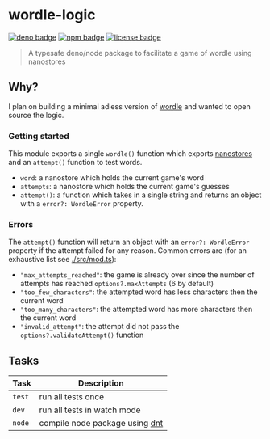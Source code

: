 # wordle-logic

<!-- Badges -->

[![deno badge](https://img.shields.io/badge/deno-wordle__logic-black?style=for-the-badge&labelColor=black)](https://github.com/jacob-shuman/wordle-logic/blob/main/LICENSE)
[![npm badge](https://img.shields.io/badge/npm-wordle--logic-red?style=for-the-badge&labelColor=red)](https://github.com/jacob-shuman/wordle-logic/blob/main/LICENSE)
[![license badge](https://img.shields.io/badge/license-mit-blue?style=for-the-badge&labelColor=blue)](https://github.com/jacob-shuman/wordle-logic/blob/main/LICENSE)

> A typesafe deno/node package to facilitate a game of wordle using nanostores

## Why?

I plan on building a minimal adless version of [wordle](https://en.wikipedia.org/wiki/Wordle) and wanted to open source the logic.

### Getting started

This module exports a single `wordle()` function which exports [nanostores](https://github.com/nanostores/nanostores) and an `attempt()` function to test words.

- `word`: a nanostore which holds the current game's word
- `attempts`: a nanostore which holds the current game's guesses
- `attempt()`: a function which takes in a single string and returns an object with a `error?: WordleError` property.

### Errors

The `attempt()` function will return an object with an `error?: WordleError` property if the attempt failed for any reason. Common errors are (for an exhaustive list see [./src/mod.ts](./mod.ts)):

- `"max_attempts_reached"`: the game is already over since the number of attempts has reached `options?.maxAttempts` (6 by default)
- `"too_few_characters"`: the attempted word has less characters then the current word
- `"too_many_characters"`: the attempted word has more characters then the current word
- `"invalid_attempt"`: the attempt did not pass the `options?.validateAttempt()` function

## Tasks

| Task   | Description                                                       |
| ------ | ----------------------------------------------------------------- |
| `test` | run all tests once                                                |
| `dev`  | run all tests in watch mode                                       |
| `node` | compile node package using [dnt](https://github.com/denoland/dnt) |
